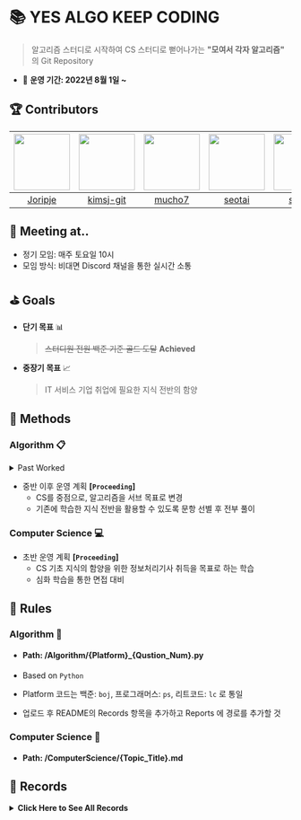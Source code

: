 # :books: YES ALGO KEEP CODING

> 알고리즘 스터디로 시작하여 CS 스터디로 뻗어나가는 **"모여서 각자 알고리즘"** 의 Git Repository

- :calendar: <b>운영 기간: 2022년 8월 1일 ~ </b>

## :trophy: Contributors

| <img src="https://avatars.githubusercontent.com/u/89237865?v=4" width="100"> | <img src="https://avatars.githubusercontent.com/u/109324498?v=4" width="100"> | <img src="https://avatars.githubusercontent.com/u/109324468?v=4" width="100"> | <img src="https://avatars.githubusercontent.com/u/109324478?v=4" width="100"> | <img src="https://avatars.githubusercontent.com/u/109324476?v=4" width="100"> | <img src="https://avatars.githubusercontent.com/u/98262849?v=4" width="100"> |
| :----------------------------------------------------------: | :----------------------------------------------------------: | :----------------------------------------------------------: | :----------------------------------------------------------: | :----------------------------------------------------------: | :----------------------------------------------------------: |
| <a href="https://github.com/Joripje" width="100px">Joripje</a> | <a href="https://github.com/kimsj-git" width="100px">kimsj-git</a> | <a href="https://github.com/mucho7" width="100px">mucho7</a> | <a href="https://github.com/seotai" width="100px">seotai</a> | <a href="https://github.com/sjsjlim" width="100px">sjsjlim</a> | <a href="https://github.com/TraceofLight" width="100px">TraceofLight</a> |


## :loudspeaker: Meeting at..

- 정기 모임: 매주 토요일 10시
- 모임 방식: 비대면 Discord 채널을 통한 실시간 소통

## :golf: Goals

- **단기 목표** :bar_chart:

  > ~~스터디원 전원 백준 기준 골드 도달~~  **Achieved**
- **중장기 목표** :chart_with_upwards_trend:

  > IT 서비스 기업 취업에 필요한 지식 전반의 함양

## :wrench: Methods 

### Algorithm :clipboard: 

<details>
	<summary> Past Worked </summary>
    <hr>
	<div>
        <p>
            <span>&#183</span> 초반 운영 계획
        </p>
        <p>
            <span>&#183</span> 매주 알고리즘 3문항 + 개인 선택 3문항 선택 후 전부 풀이
        </p>
        <p>
            <span>&#183</span> 발표할 문항 사전 선택 후 정기 모임에서 코드 리뷰 및 QnA 진행
        </p>
		<p>
            <span>&#183</span> 중반 운영 계획
        </p>
        <p>
            <span>&#183</span> 매주 사전 선별된 알고리즘 6문항 각자 1문항씩 선택 후 전부 풀이
        </p>
        <p>
            <span>&#183</span> 본인이 선택한 문제 발표 진행 후 정기 모임에서 코드 리뷰 및 QnA 진행
        </p>
	</div>
    <hr>
</details>

- 중반 이후 운영 계획 **[`Proceeding`]**
  - CS를 중점으로, 알고리즘을 서브 목표로 변경
  - 기존에 학습한 지식 전반을 활용할 수 있도록 문항 선별 후 전부 풀이

### Computer Science :computer:

- 초반 운영 계획 **[`Proceeding`]**
  - CS 기초 지식의 함양을 위한 정보처리기사 취득을 목표로 하는 학습
  - 심화 학습을 통한 면접 대비

## :round_pushpin: Rules

### Algorithm :wave:

- ####  Path: /Algorithm/{Platform}_{Qustion_Num}.py

- Based on `Python`

- Platform 코드는 백준: `boj`, 프로그래머스: `ps`, 리트코드: `lc` 로 통일

- 업로드 후 README의 Records 항목을 추가하고 Reports 에 경로를 추가할 것

### Computer Science :wave:

- #### Path: /ComputerScience/{Topic_Title}.md

## :movie_camera: Records

<details>
	<summary><b>Click Here to See All Records</b></summary>
	<details>
			<summary><b>Week 01</b></summary>
			<hr>
			<p>
					2022-08-01
			</p>
			<table border="1">
		<th>Report By</th>
		<th>Status</th>
		<th>Reports</th>
		<th>Short Description</th>
		<!-- line Unit 1 -->
		<tr>
				<td>TraceofLight</td>
				<td>Proceeding</td>
					<td><a href="./Algorithm/boj_12345">백준 - 쇠막대기</a></td>
				<td>Data Structure</td>
		</tr>
		<!-- line Unit End -->
		<!-- line Unit 2 -->
		<tr>
				<td>TraceofLight</td>
				<td>Proceeding</td>
					<td><a href="./Algorithm/boj_12345">백준 - 쇠막대기</a></td>
				<td>Data Structure</td>
		</tr>
		<!-- line Unit End -->
		<!-- line Unit 3 -->
		<tr>
				<td>TraceofLight</td>
				<td>Proceeding</td>
					<td><a href="./Algorithm/boj_12345">백준 - 쇠막대기</a></td>
				<td>Data Structure</td>
		</tr>
		<!-- line Unit End -->
		<!-- line Unit 4 -->
		<tr>
				<td>TraceofLight</td>
				<td>Proceeding</td>
					<td><a href="./Algorithm/boj_12345">백준 - 쇠막대기</a></td>
				<td>Data Structure</td>
		</tr>
		<!-- line Unit End -->
		<!-- line Unit 5 -->
		<tr>
				<td>TraceofLight</td>
				<td>Proceeding</td>
					<td><a href="./Algorithm/boj_12345">백준 - 쇠막대기</a></td>
				<td>Data Structure</td>
		</tr>
		<!-- line Unit End -->
		<!-- line Unit 6 -->
		<tr>
				<td>TraceofLight</td>
				<td>Proceeding</td>
					<td><a href="./Algorithm/boj_12345">백준 - 쇠막대기</a></td>
				<td>Data Structure</td>
		</tr>
		<!-- line Unit End -->
			</table>
			<hr>
	</details>
	<details>
			<summary><b>Week 02</b></summary>
			<hr>
			<p>
					2022-08-06
			</p>
			<table border="1">
		<th>Report By</th>
		<th>Status</th>
		<th>Reports</th>
		<th>Short Description</th>
		<!-- line Unit 1 -->
		<tr>
				<td>TraceofLight</td>
				<td>Proceeding</td>
					<td><a href="./Algorithm/boj_12345">백준 - 쇠막대기</a></td>
				<td>Data Structure</td>
		</tr>
		<!-- line Unit End -->
		<!-- line Unit 2 -->
		<tr>
				<td>TraceofLight</td>
				<td>Proceeding</td>
					<td><a href="./Algorithm/boj_12345">백준 - 쇠막대기</a></td>
				<td>Data Structure</td>
		</tr>
		<!-- line Unit End -->
		<!-- line Unit 3 -->
		<tr>
				<td>TraceofLight</td>
				<td>Proceeding</td>
					<td><a href="./Algorithm/boj_12345">백준 - 쇠막대기</a></td>
				<td>Data Structure</td>
		</tr>
		<!-- line Unit End -->
		<!-- line Unit 4 -->
		<tr>
				<td>TraceofLight</td>
				<td>Proceeding</td>
					<td><a href="./Algorithm/boj_12345">백준 - 쇠막대기</a></td>
				<td>Data Structure</td>
		</tr>
		<!-- line Unit End -->
		<!-- line Unit 5 -->
		<tr>
				<td>TraceofLight</td>
				<td>Proceeding</td>
					<td><a href="./Algorithm/boj_12345">백준 - 쇠막대기</a></td>
				<td>Data Structure</td>
		</tr>
		<!-- line Unit End -->
		<!-- line Unit 6 -->
		<tr>
				<td>TraceofLight</td>
				<td>Proceeding</td>
					<td><a href="./Algorithm/boj_12345">백준 - 쇠막대기</a></td>
				<td>Data Structure</td>
		</tr>
		<!-- line Unit End -->
			</table>
			<hr>
	</details>
	<details>
		<summary><b>Week 03</b></summary>
			<hr>
			<p>
					2022-08-13
			</p>
			<table border="1">
		<th>Report By</th>
		<th>Status</th>
		<th>Reports</th>
		<th>Short Description</th>
		<!-- line Unit 1 -->
		<tr>
				<td>TraceofLight</td>
				<td>Proceeding</td>
					<td><a href="./Algorithm/boj_12345">백준 - 쇠막대기</a></td>
				<td>Data Structure</td>
		</tr>
		<!-- line Unit End -->
		<!-- line Unit 2 -->
		<tr>
				<td>TraceofLight</td>
				<td>Proceeding</td>
					<td><a href="./Algorithm/boj_12345">백준 - 쇠막대기</a></td>
				<td>Data Structure</td>
		</tr>
		<!-- line Unit End -->
		<!-- line Unit 3 -->
		<tr>
				<td>TraceofLight</td>
				<td>Proceeding</td>
					<td><a href="./Algorithm/boj_12345">백준 - 쇠막대기</a></td>
				<td>Data Structure</td>
		</tr>
		<!-- line Unit End -->
		<!-- line Unit 4 -->
		<tr>
				<td>TraceofLight</td>
				<td>Proceeding</td>
					<td><a href="./Algorithm/boj_12345">백준 - 쇠막대기</a></td>
				<td>Data Structure</td>
		</tr>
		<!-- line Unit End -->
		<!-- line Unit 5 -->
		<tr>
				<td>TraceofLight</td>
				<td>Proceeding</td>
					<td><a href="./Algorithm/boj_12345">백준 - 쇠막대기</a></td>
				<td>Data Structure</td>
		</tr>
		<!-- line Unit End -->
		<!-- line Unit 6 -->
		<tr>
				<td>TraceofLight</td>
				<td>Proceeding</td>
					<td><a href="./Algorithm/boj_12345">백준 - 쇠막대기</a></td>
				<td>Data Structure</td>
		</tr>
		<!-- line Unit End -->
			</table>
			<hr>
	</details>
	<details>
		<summary><b>Week 04</b></summary>
			<hr>
			<p>
					2022-08-20
			</p>
			<table border="1">
		<th>Report By</th>
		<th>Status</th>
		<th>Reports</th>
		<th>Short Description</th>
		<!-- line Unit 1 -->
		<tr>
				<td>TraceofLight</td>
				<td>Proceeding</td>
					<td><a href="./Algorithm/boj_12345">백준 - 쇠막대기</a></td>
				<td>Data Structure</td>
		</tr>
		<!-- line Unit End -->
		<!-- line Unit 2 -->
		<tr>
				<td>TraceofLight</td>
				<td>Proceeding</td>
					<td><a href="./Algorithm/boj_12345">백준 - 쇠막대기</a></td>
				<td>Data Structure</td>
		</tr>
		<!-- line Unit End -->
		<!-- line Unit 3 -->
		<tr>
				<td>TraceofLight</td>
				<td>Proceeding</td>
					<td><a href="./Algorithm/boj_12345">백준 - 쇠막대기</a></td>
				<td>Data Structure</td>
		</tr>
		<!-- line Unit End -->
		<!-- line Unit 4 -->
		<tr>
				<td>TraceofLight</td>
				<td>Proceeding</td>
					<td><a href="./Algorithm/boj_12345">백준 - 쇠막대기</a></td>
				<td>Data Structure</td>
		</tr>
		<!-- line Unit End -->
		<!-- line Unit 5 -->
		<tr>
				<td>TraceofLight</td>
				<td>Proceeding</td>
					<td><a href="./Algorithm/boj_12345">백준 - 쇠막대기</a></td>
				<td>Data Structure</td>
		</tr>
		<!-- line Unit End -->
		<!-- line Unit 6 -->
		<tr>
				<td>TraceofLight</td>
				<td>Proceeding</td>
					<td><a href="./Algorithm/boj_12345">백준 - 쇠막대기</a></td>
				<td>Data Structure</td>
		</tr>
		<!-- line Unit End -->
			</table>
			<hr>
	</details>
	<details>
		<summary><b>Week 05</b></summary>
			<hr>
			<p>
					2022-08-27
			</p>
			<table border="1">
		<th>Report By</th>
		<th>Status</th>
		<th>Reports</th>
		<th>Short Description</th>
		<!-- line Unit 1 -->
		<tr>
				<td>TraceofLight</td>
				<td>Proceeding</td>
					<td><a href="./Algorithm/boj_12345">백준 - 쇠막대기</a></td>
				<td>Data Structure</td>
		</tr>
		<!-- line Unit End -->
		<!-- line Unit 2 -->
		<tr>
				<td>TraceofLight</td>
				<td>Proceeding</td>
					<td><a href="./Algorithm/boj_12345">백준 - 쇠막대기</a></td>
				<td>Data Structure</td>
		</tr>
		<!-- line Unit End -->
		<!-- line Unit 3 -->
		<tr>
				<td>TraceofLight</td>
				<td>Proceeding</td>
					<td><a href="./Algorithm/boj_12345">백준 - 쇠막대기</a></td>
				<td>Data Structure</td>
		</tr>
		<!-- line Unit End -->
		<!-- line Unit 4 -->
		<tr>
				<td>TraceofLight</td>
				<td>Proceeding</td>
					<td><a href="./Algorithm/boj_12345">백준 - 쇠막대기</a></td>
				<td>Data Structure</td>
		</tr>
		<!-- line Unit End -->
		<!-- line Unit 5 -->
		<tr>
				<td>TraceofLight</td>
				<td>Proceeding</td>
					<td><a href="./Algorithm/boj_12345">백준 - 쇠막대기</a></td>
				<td>Data Structure</td>
		</tr>
		<!-- line Unit End -->
		<!-- line Unit 6 -->
		<tr>
				<td>TraceofLight</td>
				<td>Proceeding</td>
					<td><a href="./Algorithm/boj_12345">백준 - 쇠막대기</a></td>
				<td>Data Structure</td>
		</tr>
		<!-- line Unit End -->
			</table>
			<hr>
	</details>
	<details>
		<summary><b>Week 06</b></summary>
			<hr>
			<p>
					2022-09-03
			</p>
			<table border="1">
		<th>Report By</th>
		<th>Status</th>
		<th>Reports</th>
		<th>Short Description</th>
		<!-- line Unit 1 -->
		<tr>
				<td>TraceofLight</td>
				<td>Proceeding</td>
					<td><a href="./Algorithm/boj_12345">백준 - 쇠막대기</a></td>
				<td>Data Structure</td>
		</tr>
		<!-- line Unit End -->
		<!-- line Unit 2 -->
		<tr>
				<td>TraceofLight</td>
				<td>Proceeding</td>
					<td><a href="./Algorithm/boj_12345">백준 - 쇠막대기</a></td>
				<td>Data Structure</td>
		</tr>
		<!-- line Unit End -->
		<!-- line Unit 3 -->
		<tr>
				<td>TraceofLight</td>
				<td>Proceeding</td>
					<td><a href="./Algorithm/boj_12345">백준 - 쇠막대기</a></td>
				<td>Data Structure</td>
		</tr>
		<!-- line Unit End -->
		<!-- line Unit 4 -->
		<tr>
				<td>TraceofLight</td>
				<td>Proceeding</td>
					<td><a href="./Algorithm/boj_12345">백준 - 쇠막대기</a></td>
				<td>Data Structure</td>
		</tr>
		<!-- line Unit End -->
		<!-- line Unit 5 -->
		<tr>
				<td>TraceofLight</td>
				<td>Proceeding</td>
					<td><a href="./Algorithm/boj_12345">백준 - 쇠막대기</a></td>
				<td>Data Structure</td>
		</tr>
		<!-- line Unit End -->
		<!-- line Unit 6 -->
		<tr>
				<td>TraceofLight</td>
				<td>Proceeding</td>
					<td><a href="./Algorithm/boj_12345">백준 - 쇠막대기</a></td>
				<td>Data Structure</td>
		</tr>
		<!-- line Unit End -->
			</table>
			<hr>
	</details>
	<details>
		<summary><b>Week 07</b></summary>
			<hr>
			<p>
					2022-09-10
			</p>
			<table border="1">
		<th>Report By</th>
		<th>Status</th>
		<th>Reports</th>
		<th>Short Description</th>
		<!-- line Unit 1 -->
		<tr>
				<td>TraceofLight</td>
				<td>Proceeding</td>
					<td><a href="./Algorithm/boj_12345">백준 - 쇠막대기</a></td>
				<td>Data Structure</td>
		</tr>
		<!-- line Unit End -->
		<!-- line Unit 2 -->
		<tr>
				<td>TraceofLight</td>
				<td>Proceeding</td>
					<td><a href="./Algorithm/boj_12345">백준 - 쇠막대기</a></td>
				<td>Data Structure</td>
		</tr>
		<!-- line Unit End -->
		<!-- line Unit 3 -->
		<tr>
				<td>TraceofLight</td>
				<td>Proceeding</td>
					<td><a href="./Algorithm/boj_12345">백준 - 쇠막대기</a></td>
				<td>Data Structure</td>
		</tr>
		<!-- line Unit End -->
		<!-- line Unit 4 -->
		<tr>
				<td>TraceofLight</td>
				<td>Proceeding</td>
					<td><a href="./Algorithm/boj_12345">백준 - 쇠막대기</a></td>
				<td>Data Structure</td>
		</tr>
		<!-- line Unit End -->
		<!-- line Unit 5 -->
		<tr>
				<td>TraceofLight</td>
				<td>Proceeding</td>
					<td><a href="./Algorithm/boj_12345">백준 - 쇠막대기</a></td>
				<td>Data Structure</td>
		</tr>
		<!-- line Unit End -->
		<!-- line Unit 6 -->
		<tr>
				<td>TraceofLight</td>
				<td>Proceeding</td>
					<td><a href="./Algorithm/boj_12345">백준 - 쇠막대기</a></td>
				<td>Data Structure</td>
		</tr>
		<!-- line Unit End -->
			</table>
			<hr>
	</details>
	<details>
		<summary><b>Week 08</b></summary>
			<hr>
			<p>
					2022-09-17
			</p>
			<table border="1">
		<th>Report By</th>
		<th>Status</th>
		<th>Reports</th>
		<th>Short Description</th>
		<!-- line Unit 1 -->
		<tr>
				<td>TraceofLight</td>
				<td>Proceeding</td>
					<td><a href="./Algorithm/boj_12345">백준 - 쇠막대기</a></td>
				<td>Data Structure</td>
		</tr>
		<!-- line Unit End -->
		<!-- line Unit 2 -->
		<tr>
				<td>TraceofLight</td>
				<td>Proceeding</td>
					<td><a href="./Algorithm/boj_12345">백준 - 쇠막대기</a></td>
				<td>Data Structure</td>
		</tr>
		<!-- line Unit End -->
		<!-- line Unit 3 -->
		<tr>
				<td>TraceofLight</td>
				<td>Proceeding</td>
					<td><a href="./Algorithm/boj_12345">백준 - 쇠막대기</a></td>
				<td>Data Structure</td>
		</tr>
		<!-- line Unit End -->
		<!-- line Unit 4 -->
		<tr>
				<td>TraceofLight</td>
				<td>Proceeding</td>
					<td><a href="./Algorithm/boj_12345">백준 - 쇠막대기</a></td>
				<td>Data Structure</td>
		</tr>
		<!-- line Unit End -->
		<!-- line Unit 5 -->
		<tr>
				<td>TraceofLight</td>
				<td>Proceeding</td>
					<td><a href="./Algorithm/boj_12345">백준 - 쇠막대기</a></td>
				<td>Data Structure</td>
		</tr>
		<!-- line Unit End -->
		<!-- line Unit 6 -->
		<tr>
				<td>TraceofLight</td>
				<td>Proceeding</td>
					<td><a href="./Algorithm/boj_12345">백준 - 쇠막대기</a></td>
				<td>Data Structure</td>
		</tr>
		<!-- line Unit End -->
			</table>
			<hr>
	</details>
	<details>
		<summary><b>Week 09</b></summary>
			<hr>
			<p>
					2022-09-24
			</p>
			<table border="1">
		<th>Report By</th>
		<th>Status</th>
		<th>Reports</th>
		<th>Short Description</th>
		<!-- line Unit 1 -->
		<tr>
				<td>TraceofLight</td>
				<td>Proceeding</td>
					<td><a href="./Algorithm/boj_12345">백준 - 쇠막대기</a></td>
				<td>Data Structure</td>
		</tr>
		<!-- line Unit End -->
		<!-- line Unit 2 -->
		<tr>
				<td>TraceofLight</td>
				<td>Proceeding</td>
					<td><a href="./Algorithm/boj_12345">백준 - 쇠막대기</a></td>
				<td>Data Structure</td>
		</tr>
		<!-- line Unit End -->
		<!-- line Unit 3 -->
		<tr>
				<td>TraceofLight</td>
				<td>Proceeding</td>
					<td><a href="./Algorithm/boj_12345">백준 - 쇠막대기</a></td>
				<td>Data Structure</td>
		</tr>
		<!-- line Unit End -->
		<!-- line Unit 4 -->
		<tr>
				<td>TraceofLight</td>
				<td>Proceeding</td>
					<td><a href="./Algorithm/boj_12345">백준 - 쇠막대기</a></td>
				<td>Data Structure</td>
		</tr>
		<!-- line Unit End -->
		<!-- line Unit 5 -->
		<tr>
				<td>TraceofLight</td>
				<td>Proceeding</td>
					<td><a href="./Algorithm/boj_12345">백준 - 쇠막대기</a></td>
				<td>Data Structure</td>
		</tr>
		<!-- line Unit End -->
		<!-- line Unit 6 -->
		<tr>
				<td>TraceofLight</td>
				<td>Proceeding</td>
					<td><a href="./Algorithm/boj_12345">백준 - 쇠막대기</a></td>
				<td>Data Structure</td>
		</tr>
		<!-- line Unit End -->
			</table>
			<hr>
	</details>
	<details>
		<summary><b>Week 10</b></summary>
			<hr>
			<p>
					2022-10-01
			</p>
			<table border="1">
		<th>Report By</th>
		<th>Status</th>
		<th>Reports</th>
		<th>Short Description</th>
		<!-- line Unit 1 -->
		<tr>
				<td>TraceofLight</td>
				<td>Proceeding</td>
					<td><a href="./Algorithm/boj_12345">백준 - 쇠막대기</a></td>
				<td>Data Structure</td>
		</tr>
		<!-- line Unit End -->
		<!-- line Unit 2 -->
		<tr>
				<td>TraceofLight</td>
				<td>Proceeding</td>
					<td><a href="./Algorithm/boj_12345">백준 - 쇠막대기</a></td>
				<td>Data Structure</td>
		</tr>
		<!-- line Unit End -->
		<!-- line Unit 3 -->
		<tr>
				<td>TraceofLight</td>
				<td>Proceeding</td>
					<td><a href="./Algorithm/boj_12345">백준 - 쇠막대기</a></td>
				<td>Data Structure</td>
		</tr>
		<!-- line Unit End -->
		<!-- line Unit 4 -->
		<tr>
				<td>TraceofLight</td>
				<td>Proceeding</td>
					<td><a href="./Algorithm/boj_12345">백준 - 쇠막대기</a></td>
				<td>Data Structure</td>
		</tr>
		<!-- line Unit End -->
		<!-- line Unit 5 -->
		<tr>
				<td>TraceofLight</td>
				<td>Proceeding</td>
					<td><a href="./Algorithm/boj_12345">백준 - 쇠막대기</a></td>
				<td>Data Structure</td>
		</tr>
		<!-- line Unit End -->
		<!-- line Unit 6 -->
		<tr>
				<td>TraceofLight</td>
				<td>Proceeding</td>
					<td><a href="./Algorithm/boj_12345">백준 - 쇠막대기</a></td>
				<td>Data Structure</td>
		</tr>
		<!-- line Unit End -->
			</table>
			<hr>
	</details>
	<details>
		<summary><b>Week 11</b></summary>
			<hr>
			<p>
					2022-10-08
			</p>
			<table border="1">
		<th>Report By</th>
		<th>Status</th>
		<th>Reports</th>
		<th>Short Description</th>
		<!-- line Unit 1 -->
		<tr>
				<td>TraceofLight</td>
				<td>Proceeding</td>
					<td><a href="./Algorithm/boj_12345">백준 - 쇠막대기</a></td>
				<td>Data Structure</td>
		</tr>
		<!-- line Unit End -->
		<!-- line Unit 2 -->
		<tr>
				<td>TraceofLight</td>
				<td>Proceeding</td>
					<td><a href="./Algorithm/boj_12345">백준 - 쇠막대기</a></td>
				<td>Data Structure</td>
		</tr>
		<!-- line Unit End -->
		<!-- line Unit 3 -->
		<tr>
				<td>TraceofLight</td>
				<td>Proceeding</td>
					<td><a href="./Algorithm/boj_12345">백준 - 쇠막대기</a></td>
				<td>Data Structure</td>
		</tr>
		<!-- line Unit End -->
		<!-- line Unit 4 -->
		<tr>
				<td>TraceofLight</td>
				<td>Proceeding</td>
					<td><a href="./Algorithm/boj_12345">백준 - 쇠막대기</a></td>
				<td>Data Structure</td>
		</tr>
		<!-- line Unit End -->
		<!-- line Unit 5 -->
		<tr>
				<td>TraceofLight</td>
				<td>Proceeding</td>
					<td><a href="./Algorithm/boj_12345">백준 - 쇠막대기</a></td>
				<td>Data Structure</td>
		</tr>
		<!-- line Unit End -->
		<!-- line Unit 6 -->
		<tr>
				<td>TraceofLight</td>
				<td>Proceeding</td>
					<td><a href="./Algorithm/boj_12345">백준 - 쇠막대기</a></td>
				<td>Data Structure</td>
		</tr>
		<!-- line Unit End -->
			</table>
			<hr>
	</details>
	<details>
		<summary><b>Week 12</b></summary>
			<hr>
			<p>
					2022-10-15
			</p>
			<table border="1">
		<th>Report By</th>
		<th>Status</th>
		<th>Reports</th>
		<th>Short Description</th>
		<!-- line Unit 1 -->
		<tr>
				<td>TraceofLight</td>
				<td>Proceeding</td>
					<td><a href="./Algorithm/boj_12345">백준 - 쇠막대기</a></td>
				<td>Data Structure</td>
		</tr>
		<!-- line Unit End -->
		<!-- line Unit 2 -->
		<tr>
				<td>TraceofLight</td>
				<td>Proceeding</td>
					<td><a href="./Algorithm/boj_12345">백준 - 쇠막대기</a></td>
				<td>Data Structure</td>
		</tr>
		<!-- line Unit End -->
		<!-- line Unit 3 -->
		<tr>
				<td>TraceofLight</td>
				<td>Proceeding</td>
					<td><a href="./Algorithm/boj_12345">백준 - 쇠막대기</a></td>
				<td>Data Structure</td>
		</tr>
		<!-- line Unit End -->
		<!-- line Unit 4 -->
		<tr>
				<td>TraceofLight</td>
				<td>Proceeding</td>
					<td><a href="./Algorithm/boj_12345">백준 - 쇠막대기</a></td>
				<td>Data Structure</td>
		</tr>
		<!-- line Unit End -->
		<!-- line Unit 5 -->
		<tr>
				<td>TraceofLight</td>
				<td>Proceeding</td>
					<td><a href="./Algorithm/boj_12345">백준 - 쇠막대기</a></td>
				<td>Data Structure</td>
		</tr>
		<!-- line Unit End -->
		<!-- line Unit 6 -->
		<tr>
				<td>TraceofLight</td>
				<td>Proceeding</td>
					<td><a href="./Algorithm/boj_12345">백준 - 쇠막대기</a></td>
				<td>Data Structure</td>
		</tr>
		<!-- line Unit End -->
			</table>
			<hr>
	</details>
	<details>
		<summary><b>Week 13</b></summary>
			<hr>
			<p>
					2022-10-22
			</p>
			<table border="1">
		<th>Report By</th>
		<th>Status</th>
		<th>Reports</th>
		<th>Short Description</th>
		<!-- line Unit 1 -->
		<tr>
				<td>TraceofLight</td>
				<td>Proceeding</td>
					<td><a href="./Algorithm/boj_12345">백준 - 쇠막대기</a></td>
				<td>Data Structure</td>
		</tr>
		<!-- line Unit End -->
		<!-- line Unit 2 -->
		<tr>
				<td>TraceofLight</td>
				<td>Proceeding</td>
					<td><a href="./Algorithm/boj_12345">백준 - 쇠막대기</a></td>
				<td>Data Structure</td>
		</tr>
		<!-- line Unit End -->
		<!-- line Unit 3 -->
		<tr>
				<td>TraceofLight</td>
				<td>Proceeding</td>
					<td><a href="./Algorithm/boj_12345">백준 - 쇠막대기</a></td>
				<td>Data Structure</td>
		</tr>
		<!-- line Unit End -->
		<!-- line Unit 4 -->
		<tr>
				<td>TraceofLight</td>
				<td>Proceeding</td>
					<td><a href="./Algorithm/boj_12345">백준 - 쇠막대기</a></td>
				<td>Data Structure</td>
		</tr>
		<!-- line Unit End -->
		<!-- line Unit 5 -->
		<tr>
				<td>TraceofLight</td>
				<td>Proceeding</td>
					<td><a href="./Algorithm/boj_12345">백준 - 쇠막대기</a></td>
				<td>Data Structure</td>
		</tr>
		<!-- line Unit End -->
		<!-- line Unit 6 -->
		<tr>
				<td>TraceofLight</td>
				<td>Proceeding</td>
					<td><a href="./Algorithm/boj_12345">백준 - 쇠막대기</a></td>
				<td>Data Structure</td>
		</tr>
		<!-- line Unit End -->
			</table>
			<hr>
	</details>
	<details>
		<summary><b>Week 14</b></summary>
			<hr>
			<p>
					2022-10-29
			</p>
			<table border="1">
		<th>Report By</th>
		<th>Status</th>
		<th>Reports</th>
		<th>Short Description</th>
		<!-- line Unit 1 -->
		<tr>
				<td>TraceofLight</td>
				<td>Proceeding</td>
					<td><a href="./Algorithm/boj_12345">백준 - 쇠막대기</a></td>
				<td>Data Structure</td>
		</tr>
		<!-- line Unit End -->
		<!-- line Unit 2 -->
		<tr>
				<td>TraceofLight</td>
				<td>Proceeding</td>
					<td><a href="./Algorithm/boj_12345">백준 - 쇠막대기</a></td>
				<td>Data Structure</td>
		</tr>
		<!-- line Unit End -->
		<!-- line Unit 3 -->
		<tr>
				<td>TraceofLight</td>
				<td>Proceeding</td>
					<td><a href="./Algorithm/boj_12345">백준 - 쇠막대기</a></td>
				<td>Data Structure</td>
		</tr>
		<!-- line Unit End -->
		<!-- line Unit 4 -->
		<tr>
				<td>TraceofLight</td>
				<td>Proceeding</td>
					<td><a href="./Algorithm/boj_12345">백준 - 쇠막대기</a></td>
				<td>Data Structure</td>
		</tr>
		<!-- line Unit End -->
		<!-- line Unit 5 -->
		<tr>
				<td>TraceofLight</td>
				<td>Proceeding</td>
					<td><a href="./Algorithm/boj_12345">백준 - 쇠막대기</a></td>
				<td>Data Structure</td>
		</tr>
		<!-- line Unit End -->
		<!-- line Unit 6 -->
		<tr>
				<td>TraceofLight</td>
				<td>Proceeding</td>
					<td><a href="./Algorithm/boj_12345">백준 - 쇠막대기</a></td>
				<td>Data Structure</td>
		</tr>
		<!-- line Unit End -->
			</table>
			<hr>
	</details>
	<details>
		<summary><b>Week 15</b></summary>
			<hr>
			<p>
					2022-11-06
			</p>
			<table border="1">
		<th>Report By</th>
		<th>Status</th>
		<th>Reports</th>
		<th>Short Description</th>
		<!-- line Unit 1 -->
		<tr>
				<td>TraceofLight</td>
				<td>Proceeding</td>
					<td><a href="./Algorithm/boj_12345">백준 - 쇠막대기</a></td>
				<td>Data Structure</td>
		</tr>
		<!-- line Unit End -->
		<!-- line Unit 2 -->
		<tr>
				<td>TraceofLight</td>
				<td>Proceeding</td>
					<td><a href="./Algorithm/boj_12345">백준 - 쇠막대기</a></td>
				<td>Data Structure</td>
		</tr>
		<!-- line Unit End -->
		<!-- line Unit 3 -->
		<tr>
				<td>TraceofLight</td>
				<td>Proceeding</td>
					<td><a href="./Algorithm/boj_12345">백준 - 쇠막대기</a></td>
				<td>Data Structure</td>
		</tr>
		<!-- line Unit End -->
		<!-- line Unit 4 -->
		<tr>
				<td>TraceofLight</td>
				<td>Proceeding</td>
					<td><a href="./Algorithm/boj_12345">백준 - 쇠막대기</a></td>
				<td>Data Structure</td>
		</tr>
		<!-- line Unit End -->
		<!-- line Unit 5 -->
		<tr>
				<td>TraceofLight</td>
				<td>Proceeding</td>
					<td><a href="./Algorithm/boj_12345">백준 - 쇠막대기</a></td>
				<td>Data Structure</td>
		</tr>
		<!-- line Unit End -->
		<!-- line Unit 6 -->
		<tr>
				<td>TraceofLight</td>
				<td>Proceeding</td>
					<td><a href="./Algorithm/boj_12345">백준 - 쇠막대기</a></td>
				<td>Data Structure</td>
		</tr>
		<!-- line Unit End -->
			</table>
			<hr>
	</details>
</details>
